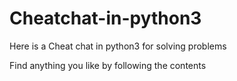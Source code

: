 # Cheatchat-in-python3

Here is a Cheat chat in python3 for solving problems

Find anything you like by following the contents